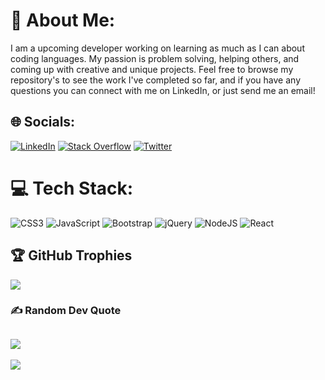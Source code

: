 # 💫 About Me:
I am a upcoming developer working on learning as much as I can about coding languages. My passion is problem solving, helping others, and coming up with creative and unique projects. Feel free to browse my repository's to see the work I've completed so far, and if you have any questions you can connect with me on LinkedIn, or just send me an email! 


## 🌐 Socials:
[![LinkedIn](https://img.shields.io/badge/LinkedIn-%230077B5.svg?logo=linkedin&logoColor=white)](https://linkedin.com/in/brennan-taylor-117bb3191) [![Stack Overflow](https://img.shields.io/badge/-Stackoverflow-FE7A16?logo=stack-overflow&logoColor=white)](https://stackoverflow.com/users/Brennantaylor98) [![Twitter](https://img.shields.io/badge/Twitter-%231DA1F2.svg?logo=Twitter&logoColor=white)](https://twitter.com/Brenn_1994) 

# 💻 Tech Stack:
![CSS3](https://img.shields.io/badge/css3-%231572B6.svg?style=for-the-badge&logo=css3&logoColor=white) ![JavaScript](https://img.shields.io/badge/javascript-%23323330.svg?style=for-the-badge&logo=javascript&logoColor=%23F7DF1E) ![Bootstrap](https://img.shields.io/badge/bootstrap-%23563D7C.svg?style=for-the-badge&logo=bootstrap&logoColor=white) ![jQuery](https://img.shields.io/badge/jquery-%230769AD.svg?style=for-the-badge&logo=jquery&logoColor=white) ![NodeJS](https://img.shields.io/badge/node.js-6DA55F?style=for-the-badge&logo=node.js&logoColor=white) ![React](https://img.shields.io/badge/react-%2320232a.svg?style=for-the-badge&logo=react&logoColor=%2361DAFB)


## 🏆 GitHub Trophies
![](https://github-profile-trophy.vercel.app/?username=brennantaylor98&theme=matrix&no-frame=false&no-bg=false&margin-w=4)

### ✍️ Random Dev Quote
![](https://quotes-github-readme.vercel.app/api?type=vetical&theme=tokyonight)
---
[![](https://visitcount.itsvg.in/api?id=brennantaylor98&icon=5&color=9)](https://visitcount.itsvg.in)
